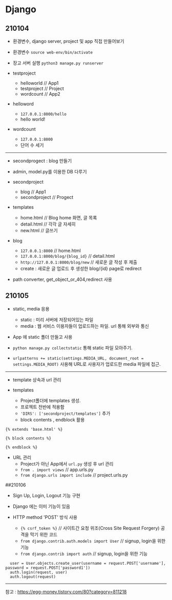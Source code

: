 # Django

## 210104
- 환경변수, django server, project 및 app 직접 만들어보기

- 환경변수 
`source web-env/bin/activate`

- 장고 서버 실행
`python3 manage.py runserver`

- testproject
  + helloworld // App1
  + testproject // Project
  + wordcount // App2
  
- helloword
  + `127.0.0.1:8000/hello`
  + hello world!

- wordcount
  + `127.0.0.1:8000`
  + 단어 수 세기
 
 
---
 
- secondprogect : blog 만들기

- admin, model.py를 이용한 DB 다루기

- secondproject
  + blog // App1
  + secondproject // Progect

- templates
  + home.html // Blog home 화면, 글 목록
  + detail.html // 각각 글 자세히
  + new.html // 글쓰기
  
- blog
  + `127.0.0.1:8000` // home.html
  + `127.0.0.1:8000/blog/{blog_id}` // detail.html
  + `http://127.0.0.1:8000/blog/new` // 새로운 글 작성 후 제출
  + create : 새로운 글 업로드 후 생성한 blog/{id} page로 redirect
 
- path converter, get_object_or_404,redirect 사용
        
  
## 210105
- static, media 응용
  + static : 미리 서버에 저장되어있는 파일
  + media : 웹 서비스 이용자들이 업로드하는 파일. url 통해 외부와 통신
  
- App 에 static 폴더 만들고 사용
- `python manage.py collectstatic` 통해 static 파일 모아주기. 
- `urlpatterns += static(settings.MEDIA_URL, document_root = settings.MEDIA_ROOT)` 사용해 URL로 사용자가 업로드한 media 파일에 접근.

---

- template 상속과 url 관리

- templates
  + Project폴더에 templates 생성.
  + 프로젝트 전반에 적용함
  + `'DIRS': ['secondproject/templates']` 추가
  + block contents , endblock 활용
```django
{% extends 'base.html' %}

{% block contents %}

{% endblock %}
```
  
- URL 관리
  + Project가 아닌 App에서 `url.py` 생성 후 url 관리
  + `from . import views` // app.urls.py
  + `from django.urls import include` // project.urls.py

##210106

- Sign Up, Login, Logout 기능 구현
- Django 에는 이미 기능이 있음

- HTTP method 'POST' 방식 사용
  + `{% csrf_token %}`  // 사이트간 요청 위조(Cross Site Request Forgery) 공격을 막기 위한 코드
  + `from django.contrib.auth.models import User` // signup, login을 위한 기능
  + `from django.contrib import auth` // signup, login을 위한 기능
 
```django
  user = User.objects.create_user(username = request.POST['username'], password = request.POST['password1'])
  auth.login(request, user)
  auth.logout(request)
```

---
참고 : https://egg-money.tistory.com/80?category=811218
